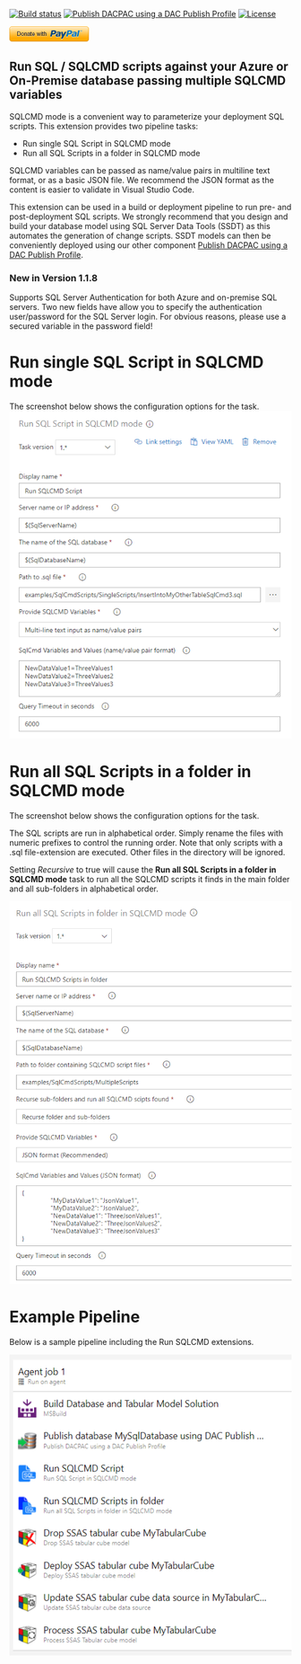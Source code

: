 [![Build status](https://dev.azure.com/drjohnt/AzureDevOpsExtensionsForSqlServer/_apis/build/status/AzureDevOpsExtensionsForSqlServer-CI)](https://dev.azure.com/drjohnt/AzureDevOpsExtensionsForSqlServer/_build/latest?definitionId=6)
[![Publish DACPAC using a DAC Publish Profile](https://img.shields.io/visual-studio-marketplace/v/DrJohnExtensions.RunSqlCmdScripts.svg)](https://marketplace.visualstudio.com/items?itemName=DrJohnExtensions.RunSqlCmdScripts)
[![License](https://img.shields.io/github/license/mashape/apistatus.svg)](https://github.com/DrJohnT/AzureDevOpsExtensionsForSqlServer/blob/master/LICENSE)

[![Donate with PayPal to Dr John T](images/donate.png)](https://paypal.me/drjohnt)

## Run SQL / SQLCMD scripts against your Azure or On-Premise database passing multiple SQLCMD variables

SQLCMD mode is a convenient way to parameterize your deployment SQL scripts.  This extension provides two pipeline tasks:

* Run single SQL Script in SQLCMD mode
* Run all SQL Scripts in a folder in SQLCMD mode 

SQLCMD variables can be passed as name/value pairs in multiline text format, or as a basic JSON file.  We recommend the JSON format as the content is easier to validate in Visual Studio Code.

This extension can be used in a build or deployment pipeline to run pre- and post-deployment SQL scripts.  We strongly recommend that you design and build your database model using SQL Server Data Tools (SSDT) as this automates the generation of change scripts.  SSDT models can then be conveniently deployed using our other component [Publish DACPAC using a DAC Publish Profile](https://marketplace.visualstudio.com/items?itemName=DrJohnExtensions.PublishDacPac).

### New in Version 1.1.8

Supports SQL Server Authentication for both Azure and on-premise SQL servers.  Two new fields have allow you to specify the authentication user/password for the SQL Server login.  For obvious reasons, please use a secured variable in the password field!

# Run single SQL Script in SQLCMD mode

The screenshot below shows the configuration options for the task.
![image](images/ConfigureRunSingleSqlCmdScript.png "Configure Run Single SQLCMD Script")

# Run all SQL Scripts in a folder in SQLCMD mode

The screenshot below shows the configuration options for the task.

The SQL scripts are run in alphabetical order.  Simply rename the files with numeric prefixes to control the running order.  Note that only scripts with a .sql file-extension are executed. Other files in the directory will be ignored.

Setting _Recursive_ to true will cause the **Run all SQL Scripts in a folder in SQLCMD mode** task to run all the SQLCMD scripts it finds in the main folder and all sub-folders in alphabetical order.

![image](images/ConfigureRunMultipleSqlCmdScriptsInFolder.png "Configure Run Multiple SQLCMD Scripts in Folder")

# Example Pipeline

Below is a sample pipeline including the Run SQLCMD extensions.

![image](images/ExamplePipeLine.png "Example pipeline")

